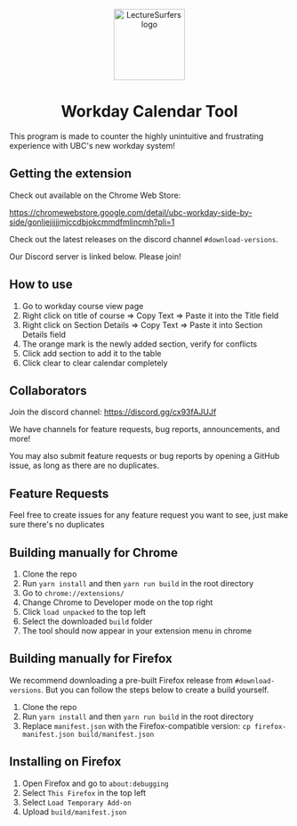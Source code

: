 <p align="center">
  <img src="/public/logo128.png" width="128px" height="128px" alt="LectureSurfers logo">
</p>
<h1 align="center">Workday Calendar Tool</h1>

This program is made to counter the highly unintuitive and frustrating experience with UBC's new workday system!

## Getting the extension
Check out available on the Chrome Web Store: 

https://chromewebstore.google.com/detail/ubc-workday-side-by-side/gonljejijjjmjccdbjokcmmdfmlincmh?pli=1

Check out the latest releases on the discord channel `#download-versions`.

Our Discord server is linked below. Please join!

## How to use

1. Go to workday course view page
2. Right click on title of course => Copy Text => Paste it into the Title field
3. Right click on Section Details => Copy Text => Paste it into Section Details field
4. The orange mark is the newly added section, verify for conflicts
5. Click add section to add it to the table
6. Click clear to clear calendar completely

## Collaborators
Join the discord channel: https://discord.gg/cx93fAJUJf

We have channels for feature requests, bug reports, announcements, and more!

You may also submit feature requests or bug reports by opening a GitHub issue, as long as there are no duplicates. 

## Feature Requests
Feel free to create issues for any feature request you want to see, just make sure there's no duplicates

## Building manually for Chrome

1. Clone the repo
2. Run `yarn install` and then `yarn run build` in the root directory
3. Go to `chrome://extensions/`
4. Change Chrome to Developer mode on the top right
5. Click `load unpacked` to the top left
6. Select the downloaded `build` folder
7. The tool should now appear in your extension menu in chrome

## Building manually for Firefox
We recommend downloading a pre-built Firefox release from `#download-versions`. But you can follow the steps below to create a build yourself.

1. Clone the repo 
2. Run `yarn install` and then `yarn run build` in the root directory
3. Replace `manifest.json` with the Firefox-compatible version: `cp firefox-manifest.json build/manifest.json`

## Installing on Firefox
1. Open Firefox and go to `about:debugging`
2. Select `This Firefox` in the top left
3. Select `Load Temporary Add-on`
4. Upload `build/manifest.json`